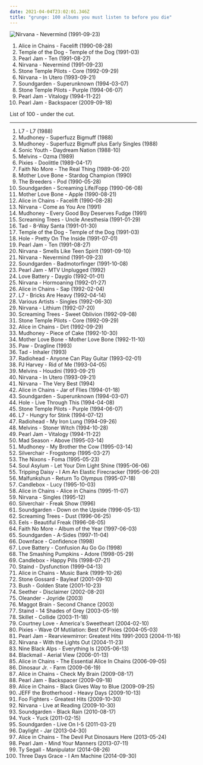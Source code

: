 ```yaml
---
date: 2021-04-04T23:02:01.346Z
title: "grunge: 100 albums you must listen to before you die"
---
```

![Nirvana - Nevermind (1991-09-23)](http://coverartarchive.org/release/f7930de3-081a-452a-bafe-f7285a2abb6d/19956995827-500.jpg "Nirvana - Nevermind (1991-09-23)")
<ol class="albums">
<li data-cover="http://coverartarchive.org/release/c63ad92b-19d7-41d9-83e6-607202ceba07/1623379853-500.jpg" data-tags="grunge" role="button">Alice in Chains - Facelift (1990-08-28)</li>
<li data-cover="http://coverartarchive.org/release/b0ce1c97-728d-379e-b3e1-2a4a1f6417b1/15135704076-500.jpg" data-tags="grunge" role="button">Temple of the Dog - Temple of the Dog (1991-03)</li>
<li data-cover="http://coverartarchive.org/release/97a2952b-51f6-3e84-a6fe-f6c90a45f09f/1494363546-500.jpg" data-tags="grunge" role="button">Pearl Jam - Ten (1991-08-27)</li>
<li data-cover="http://coverartarchive.org/release/f7930de3-081a-452a-bafe-f7285a2abb6d/19956995827-500.jpg" data-tags="grunge" role="button">Nirvana - Nevermind (1991-09-23)</li>
<li data-cover="https://img.discogs.com/8zNb0iCL-YTQuy8txDVArGfUSTE=/fit-in/405x347/filters:strip_icc():format(jpeg):mode_rgb():quality(90)/discogs-images/R-2008786-1349737299-5085.jpeg.jpg" data-tags="grunge, 90s" role="button">Stone Temple Pilots - Core (1992-09-29)</li>
<li data-cover="http://coverartarchive.org/release/dc02c14f-b3f2-40c2-a32b-4349f8d5a51f/24810241421-500.jpg" data-tags="grunge" role="button">Nirvana - In Utero (1993-09-21)</li>
<li data-cover="http://coverartarchive.org/release/9d005b9c-fd45-412c-970b-3e64a59f84cd/13263179887-500.jpg" data-tags="grunge" role="button">Soundgarden - Superunknown (1994-03-07)</li>
<li data-cover="https://img.discogs.com/uSyRxxaZXtMtmcvK0ZVi52AN8EI=/fit-in/500x500/filters:strip_icc():format(jpeg):mode_rgb():quality(90)/discogs-images/R-2856254-1304181180.jpeg.jpg" data-tags="grunge" role="button">Stone Temple Pilots - Purple (1994-06-07)</li>
<li data-cover="http://coverartarchive.org/release/2612cfd0-2603-3bb0-a461-e3552ab1cbbc/21033831674-500.jpg" data-tags="grunge" role="button">Pearl Jam - Vitalogy (1994-11-22)</li>
<li data-cover="http://coverartarchive.org/release/2fe339f1-dd0b-4694-b0d9-cab1f1126a12/1938247497-500.jpg" data-tags="rock, grunge, alternative rock" role="button">Pearl Jam - Backspacer (2009-09-18)</li>
</ol>
List of 100 - under the cut.
<!-- more -->

_________________

<ol class="albums">
<li data-cover="http://coverartarchive.org/release/8c64f36e-6f10-4d8d-8334-858dca4e2d42/5083229839-500.jpg" data-tags="grunge, riot grrrl" role="button">
L7 - L7 (1988)
</li>
<li data-cover="http://coverartarchive.org/release/b307e32b-b4f3-45af-8a41-21b2416a3177/23490734022-500.jpg" data-tags="grunge" role="button">
Mudhoney - Superfuzz Bigmuff (1988)
</li>
<li data-cover="http://coverartarchive.org/release/7027530a-10d2-394f-90f9-96b704f06707/10018403856-500.jpg" data-tags="grunge" role="button">
Mudhoney - Superfuzz Bigmuff plus Early Singles (1988)
</li>
<li data-cover="http://coverartarchive.org/release/430347cb-0879-3113-9fde-c75b658c298e/20232156952-500.jpg" data-tags="alternative, 80s" role="button">
Sonic Youth - Daydream Nation (1988-10)
</li>
<li data-cover="http://coverartarchive.org/release/a96dc409-290b-37c7-8222-7cb46dc4f4ac/18229244960-500.jpg" data-tags="grunge, sludge" role="button">
Melvins - Ozma (1989)
</li>
<li data-cover="http://coverartarchive.org/release/b8d680ee-f1b4-32f4-8981-82db7d3371e2/8064469787-500.jpg" data-tags="alternative rock" role="button">
Pixies - Doolittle (1989-04-17)
</li>
<li data-cover="http://coverartarchive.org/release/bdc6f2fe-cc88-3bdc-93f9-4c69d1f94d64/9560736864-500.jpg" data-tags="alternative metal, alternative rock, rock" role="button">
Faith No More - The Real Thing (1989-06-20)
</li>
<li data-cover="http://coverartarchive.org/release/608db3f0-b342-4d64-8c0a-aef0ec5366b9/19642367602-500.jpg" data-tags="rock, grunge, hard rock" role="button">
Mother Love Bone - Stardog Champion (1990)
</li>
<li data-cover="http://coverartarchive.org/release/213f1d8f-9233-3b6d-822d-d10f81e39e8d/13112905140-500.jpg" data-tags="rock, alternative, indie rock, 90s, 4ad, steve albini, indie, female vocalists" role="button">
The Breeders - Pod (1990-05-28)
</li>
<li data-cover="http://coverartarchive.org/release/144002c8-8d56-497d-9a12-08be190f7637/5799222233-500.jpg" data-tags="grunge" role="button">
Soundgarden - Screaming Life/Fopp (1990-06-08)
</li>
<li data-cover="http://coverartarchive.org/release/92d46825-317e-4fd4-82cb-fb840313272d/24486078051-500.jpg" data-tags="grunge" role="button">
Mother Love Bone - Apple (1990-08-21)
</li>
<li data-cover="http://coverartarchive.org/release/c63ad92b-19d7-41d9-83e6-607202ceba07/1623379853-500.jpg" data-tags="grunge" role="button">
Alice in Chains - Facelift (1990-08-28)
</li>
<li data-cover="http://coverartarchive.org/release/ceffc5e5-ae9f-4d24-a8e7-8e22e89a5153/7078534267-500.jpg" data-tags="grunge, nirvana" role="button">
Nirvana - Come as You Are (1991)
</li>
<li data-cover="http://coverartarchive.org/release/17722c03-7e35-492f-9b30-40fb4abf31bd/2573301610-500.jpg" data-tags="grunge" role="button">
Mudhoney - Every Good Boy Deserves Fudge (1991)
</li>
<li data-cover="https://img.discogs.com/36qws1ET0vSh-wgNtQktm9bnQkU=/fit-in/600x600/filters:strip_icc():format(jpeg):mode_rgb():quality(90)/discogs-images/R-410082-1523171067-1236.jpeg.jpg" data-tags="grunge" role="button">
Screaming Trees - Uncle Anesthesia (1991-01-29)
</li>
<li data-cover="http://coverartarchive.org/release/ee6bfa3c-6673-44ee-878e-cb6805765b58/12608688689-500.jpg" data-tags="grunge" role="button">
Tad - 8-Way Santa (1991-01-30)
</li>
<li data-cover="http://coverartarchive.org/release/b0ce1c97-728d-379e-b3e1-2a4a1f6417b1/15135704076-500.jpg" data-tags="grunge" role="button">
Temple of the Dog - Temple of the Dog (1991-03)
</li>
<li data-cover="https://img.discogs.com/f4P72BJdO1TNMPqS_VwPszoUmi8=/fit-in/346x343/filters:strip_icc():format(jpeg):mode_rgb():quality(90)/discogs-images/R-7279651-1437892064-9420.jpeg.jpg" data-tags="grunge" role="button">
Hole - Pretty On The Inside (1991-07-01)
</li>
<li data-cover="http://coverartarchive.org/release/97a2952b-51f6-3e84-a6fe-f6c90a45f09f/1494363546-500.jpg" data-tags="grunge" role="button">
Pearl Jam - Ten (1991-08-27)
</li>
<li data-cover="https://via.placeholder.com/450" data-tags="grunge, nirvana" role="button">
Nirvana - Smells Like Teen Spirit (1991-09-10)
</li>
<li data-cover="http://coverartarchive.org/release/f7930de3-081a-452a-bafe-f7285a2abb6d/19956995827-500.jpg" data-tags="grunge" role="button">
Nirvana - Nevermind (1991-09-23)
</li>
<li data-cover="https://img.discogs.com/pT_kB-IGymMlAZZ7PmxEHRbp41A=/fit-in/600x599/filters:strip_icc():format(jpeg):mode_rgb():quality(90)/discogs-images/R-434125-1155723074.jpeg.jpg" data-tags="grunge" role="button">
Soundgarden - Badmotorfinger (1991-10-08)
</li>
<li data-cover="http://coverartarchive.org/release/00430071-491d-4ca3-a61e-634cbc483021/13220151098-500.jpg" data-tags="rock, grunge, pearl jam" role="button">
Pearl Jam - MTV Unplugged (1992)
</li>
<li data-cover="http://coverartarchive.org/release/ee3dc88a-6d16-4626-a792-60de6e827e5d/23861028569-500.jpg" data-tags="grunge" role="button">
Love Battery - Dayglo (1992-01-01)
</li>
<li data-cover="http://coverartarchive.org/release/26f552c9-a21e-465d-a84a-2c6113cf74be/2582861153-500.jpg" data-tags="grunge" role="button">
Nirvana - Hormoaning (1992-01-27)
</li>
<li data-cover="http://coverartarchive.org/release/250bd8f0-9c77-4318-b14c-0684ce5f9b75/24751455111-500.jpg" data-tags="grunge" role="button">
Alice in Chains - Sap (1992-02-04)
</li>
<li data-cover="http://coverartarchive.org/release/b9c52cf2-9f23-4986-8ce2-5e0015cdef27/8559192703-500.jpg" data-tags="grunge" role="button">
L7 - Bricks Are Heavy (1992-04-14)
</li>
<li data-cover="http://coverartarchive.org/release/19a84e9b-6ad3-45ac-8bcc-6f5b12af8478/5941182137-500.jpg" data-tags="rock, grunge, seattle, 90s" role="button">
Various Artists - Singles (1992-06-30)
</li>
<li data-cover="https://img.discogs.com/xcPvOU-SUvDeF3x1ZPPhp31e4Ik=/fit-in/400x400/filters:strip_icc():format(jpeg):mode_rgb():quality(90)/discogs-images/R-3811114-1345326829-9207.jpeg.jpg" data-tags="grunge" role="button">
Nirvana - Lithium (1992-07-20)
</li>
<li data-cover="http://coverartarchive.org/release/f1a301d4-09b3-37d2-822c-df5a8de46599/9706550616-500.jpg" data-tags="grunge" role="button">
Screaming Trees - Sweet Oblivion (1992-09-08)
</li>
<li data-cover="https://img.discogs.com/8zNb0iCL-YTQuy8txDVArGfUSTE=/fit-in/405x347/filters:strip_icc():format(jpeg):mode_rgb():quality(90)/discogs-images/R-2008786-1349737299-5085.jpeg.jpg" data-tags="grunge, 90s" role="button">
Stone Temple Pilots - Core (1992-09-29)
</li>
<li data-cover="http://coverartarchive.org/release/8d52a6d8-9600-38c1-935a-65d692cdf532/1390733613-500.jpg" data-tags="grunge" role="button">
Alice in Chains - Dirt (1992-09-29)
</li>
<li data-cover="https://via.placeholder.com/450" data-tags="grunge" role="button">
Mudhoney - Piece of Cake (1992-10-30)
</li>
<li data-cover="http://coverartarchive.org/release/600340f5-5a33-3a49-af72-2636a38031bb/2236648728-500.jpg" data-tags="grunge" role="button">
Mother Love Bone - Mother Love Bone (1992-11-10)
</li>
<li data-cover="http://coverartarchive.org/release/683918e0-edc5-4215-b6e6-d90413951466/2072983067-500.jpg" data-tags="grunge" role="button">
Paw - Dragline (1993)
</li>
<li data-cover="https://img.discogs.com/-GB3AWgetF4nFq_KyX0XXwC5rdo=/fit-in/520x516/filters:strip_icc():format(jpeg):mode_rgb():quality(90)/discogs-images/R-425192-1111673336.jpg.jpg" data-tags="grunge" role="button">
Tad - Inhaler (1993)
</li>
<li data-cover="http://coverartarchive.org/release/93289500-c47c-4d24-ba69-36b349470ed6/10359341662-500.jpg" data-tags="rock, grunge, alternative, alternative rock, title is a full sentence, parlophone, no radiohead radio, cadfinem, cadfinem best, single i own" role="button">
Radiohead - Anyone Can Play Guitar (1993-02-01)
</li>
<li data-cover="https://img.discogs.com/sYExHmI1c1t5zfX3eJfT9qpeqQ0=/fit-in/600x600/filters:strip_icc():format(jpeg):mode_rgb():quality(90)/discogs-images/R-1774536-1461366495-5045.jpeg.jpg" data-tags="alternative, female vocalists, 90s, rock" role="button">
PJ Harvey - Rid of Me (1993-04-05)
</li>
<li data-cover="https://img.discogs.com/PyL0yruRYNuqkpe9YHdsjjod9d8=/fit-in/600x433/filters:strip_icc():format(jpeg):mode_rgb():quality(90)/discogs-images/R-11515346-1517703332-9906.jpeg.jpg" data-tags="grunge" role="button">
Melvins - Houdini (1993-09-21)
</li>
<li data-cover="http://coverartarchive.org/release/dc02c14f-b3f2-40c2-a32b-4349f8d5a51f/24810241421-500.jpg" data-tags="grunge" role="button">
Nirvana - In Utero (1993-09-21)
</li>
<li data-cover="http://coverartarchive.org/release/557393d4-74ae-4833-8c72-822ed1a10175/3803039786-500.jpg" data-tags="grunge" role="button">
Nirvana - The Very Best (1994)
</li>
<li data-cover="http://coverartarchive.org/release/d4434c0f-4a25-3c88-9138-f4fffa8ddf88/17628103152-500.jpg" data-tags="grunge" role="button">
Alice in Chains - Jar of Flies (1994-01-18)
</li>
<li data-cover="http://coverartarchive.org/release/9d005b9c-fd45-412c-970b-3e64a59f84cd/13263179887-500.jpg" data-tags="grunge" role="button">
Soundgarden - Superunknown (1994-03-07)
</li>
<li data-cover="http://coverartarchive.org/release/a31a62a5-bb69-45da-add9-2db818311dd5/16031338367-500.jpg" data-tags="grunge, 90s" role="button">
Hole - Live Through This (1994-04-08)
</li>
<li data-cover="https://img.discogs.com/uSyRxxaZXtMtmcvK0ZVi52AN8EI=/fit-in/500x500/filters:strip_icc():format(jpeg):mode_rgb():quality(90)/discogs-images/R-2856254-1304181180.jpeg.jpg" data-tags="grunge" role="button">
Stone Temple Pilots - Purple (1994-06-07)
</li>
<li data-cover="http://coverartarchive.org/release/bc8d4f67-b395-4675-b668-7a067e574ae6/22507217638-500.jpg" data-tags="grunge" role="button">
L7 - Hungry for Stink (1994-07-12)
</li>
<li data-cover="http://coverartarchive.org/release/13c58395-5df0-4db3-8513-5c2d87bfbd7c/10359692033-500.jpg" data-tags="alternative rock, rock, radiohead" role="button">
Radiohead - My Iron Lung (1994-09-26)
</li>
<li data-cover="http://coverartarchive.org/release/450a2f27-bd33-439c-ac3b-1e6861076399/15857977884-500.jpg" data-tags="grunge, stoner rock" role="button">
Melvins - Stoner Witch (1994-10-28)
</li>
<li data-cover="http://coverartarchive.org/release/2612cfd0-2603-3bb0-a461-e3552ab1cbbc/21033831674-500.jpg" data-tags="grunge" role="button">
Pearl Jam - Vitalogy (1994-11-22)
</li>
<li data-cover="http://coverartarchive.org/release/294e3f8b-e60b-4975-aa2c-618451d51705/8951028803-500.jpg" data-tags="grunge" role="button">
Mad Season - Above (1995-03-14)
</li>
<li data-cover="http://coverartarchive.org/release/d82339d8-e22b-4c87-a523-ebb426cb420d/9637241250-500.jpg" data-tags="grunge" role="button">
Mudhoney - My Brother the Cow (1995-03-14)
</li>
<li data-cover="https://via.placeholder.com/450" data-tags="grunge, rock" role="button">
Silverchair - Frogstomp (1995-03-27)
</li>
<li data-cover="https://img.discogs.com/gbeQHONomzrj9nokdpvbB3yMIoM=/fit-in/600x597/filters:strip_icc():format(jpeg):mode_rgb():quality(90)/discogs-images/R-1779840-1323540235.jpeg.jpg" data-tags="rock, grunge" role="button">
The Nixons - Foma (1995-05-23)
</li>
<li data-cover="http://coverartarchive.org/release/9949a2be-0bec-4816-ae0e-0b19cc2e4cfb/28302463498-500.jpg" data-tags="grunge, alternative rock, 90s, rock" role="button">
Soul Asylum - Let Your Dim Light Shine (1995-06-06)
</li>
<li data-cover="http://coverartarchive.org/release/6233a746-932e-38d0-9dea-073be3ce1606/3034032056-500.jpg" data-tags="grunge" role="button">
Tripping Daisy - I Am An Elastic Firecracker (1995-06-20)
</li>
<li data-cover="http://coverartarchive.org/release/8481b44b-1789-4ee3-a7e7-a7bd3a3e39d4/9578435124-500.jpg" data-tags="grunge" role="button">
Malfunkshun - Return To Olympus (1995-07-18)
</li>
<li data-cover="http://coverartarchive.org/release/45f664c6-06c5-4a71-92e5-928ef52f1f27/2328109771-500.jpg" data-tags="rock, grunge" role="button">
Candlebox - Lucy (1995-10-03)
</li>
<li data-cover="http://coverartarchive.org/release/55ac12a2-1d33-48e7-999c-5cd7556fa205/5554341905-500.jpg" data-tags="grunge" role="button">
Alice in Chains - Alice in Chains (1995-11-07)
</li>
<li data-cover="http://coverartarchive.org/release/70aa1664-30d7-4546-ba58-49f0805be4e0/7300721609-500.jpg" data-tags="grunge, nirvana" role="button">
Nirvana - Singles (1995-12)
</li>
<li data-cover="http://coverartarchive.org/release/b2c5c7c4-1d76-3172-9ca7-21a164b3dd11/15464992021-500.jpg" data-tags="grunge" role="button">
Silverchair - Freak Show (1996)
</li>
<li data-cover="http://coverartarchive.org/release/3475c257-246f-36f4-88f4-196dbf7bbed1/10281836755-500.jpg" data-tags="grunge" role="button">
Soundgarden - Down on the Upside (1996-05-13)
</li>
<li data-cover="https://via.placeholder.com/450" data-tags="grunge" role="button">
Screaming Trees - Dust (1996-06-25)
</li>
<li data-cover="http://coverartarchive.org/release/31c452b7-6fc4-39eb-9a0c-1f349328c745/11388472171-500.jpg" data-tags="alternative, rock, alternative rock, indie rock, 90s" role="button">
Eels - Beautiful Freak (1996-08-05)
</li>
<li data-cover="https://via.placeholder.com/450" data-tags="rock, alternative metal, alternative, alternative rock" role="button">
Faith No More - Album of the Year (1997-06-03)
</li>
<li data-cover="http://coverartarchive.org/release/a1384642-7aa5-4f3a-9839-5e7ad4ab0f23/10132446474-500.jpg" data-tags="grunge, rock" role="button">
Soundgarden - A-Sides (1997-11-04)
</li>
<li data-cover="https://via.placeholder.com/450" data-tags="grunge" role="button">
Downface - Confidence (1998)
</li>
<li data-cover="http://coverartarchive.org/release/c6b65e44-2f44-4be1-af0b-f7f13f6fde99/21230451842-500.jpg" data-tags="grunge" role="button">
Love Battery - Confusion Au Go Go (1998)
</li>
<li data-cover="http://coverartarchive.org/release/dcae11f6-16e0-4efc-9b14-9a6497ca6150/8920454022-500.jpg" data-tags="alternative, 90s" role="button">
The Smashing Pumpkins - Adore (1998-05-29)
</li>
<li data-cover="http://coverartarchive.org/release/e3abc114-77e5-4cf1-ab57-1b3881b3e27f/4563487840-500.jpg" data-tags="grunge, alternative rock, 90s" role="button">
Candlebox - Happy Pills (1998-07-21)
</li>
<li data-cover="http://coverartarchive.org/release/bc09001a-9161-4ad4-939c-99085ae13253/1075438137-500.jpg" data-tags="rock, alternative rock, nu metal, alternative metal" role="button">
Staind - Dysfunction (1999-04-13)
</li>
<li data-cover="http://coverartarchive.org/release/3d683bc4-6852-440e-b4ab-422d4449e2fc/1391079853-500.jpg" data-tags="grunge" role="button">
Alice in Chains - Music Bank (1999-10-26)
</li>
<li data-cover="https://img.discogs.com/Pl_Ad6v0OYNs1ogfYeLeM545pyY=/fit-in/500x438/filters:strip_icc():format(jpeg):mode_rgb():quality(90)/discogs-images/R-909525-1171798456.jpeg.jpg" data-tags="rock, grunge, alternative rock" role="button">
Stone Gossard - Bayleaf (2001-09-10)
</li>
<li data-cover="https://via.placeholder.com/450" data-tags="grunge" role="button">
Bush - Golden State (2001-10-23)
</li>
<li data-cover="http://coverartarchive.org/release/d7c0f696-2917-4e85-abc4-2b3d599c4289/16956340178-500.jpg" data-tags="grunge, metal, hard rock" role="button">
Seether - Disclaimer (2002-08-20)
</li>
<li data-cover="https://img.discogs.com/_c3ZN6u4GYQ5FR73LGze45N0vx0=/fit-in/600x542/filters:strip_icc():format(jpeg):mode_rgb():quality(90)/discogs-images/R-1162710-1197250544.jpeg.jpg" data-tags="rock, grunge, alternative rock, post-grunge" role="button">
Oleander - Joyride (2003)
</li>
<li data-cover="http://coverartarchive.org/release/25bc76db-b634-42d8-a746-9ff7adbf8074/1866278038-500.jpg" data-tags="grunge" role="button">
Maggot Brain - Second Chance (2003)
</li>
<li data-cover="http://coverartarchive.org/release/798954ef-3006-4018-819d-090e0401ce2e/1075497696-500.jpg" data-tags="alternative rock, rock" role="button">
Staind - 14 Shades of Grey (2003-05-19)
</li>
<li data-cover="http://coverartarchive.org/release/6281f0d7-1aa6-43b1-abd9-ee0ca999fb26/2220888510-500.jpg" data-tags="christian rock" role="button">
Skillet - Collide (2003-11-18)
</li>
<li data-cover="http://coverartarchive.org/release/77d5fc59-6d52-4070-b31a-b4841f86179b/3759468978-500.jpg" data-tags="grunge, rock" role="button">
Courtney Love - America's Sweetheart (2004-02-10)
</li>
<li data-cover="http://coverartarchive.org/release/7764cb26-a401-4214-9d30-be0bde7f3f19/1817430121-500.jpg" data-tags="rock" role="button">
Pixies - Wave Of Mutilation: Best Of Pixies (2004-05-03)
</li>
<li data-cover="http://coverartarchive.org/release/16ee84c3-6d95-33bd-8e24-4731a531c83d/12031020101-500.jpg" data-tags="grunge, alternative rock, hard rock, jam" role="button">
Pearl Jam - Rearviewmirror: Greatest Hits 1991-2003 (2004-11-16)
</li>
<li data-cover="http://coverartarchive.org/release/bc38ef5f-de82-4fe7-9646-72feb62e0cca/5930393750-500.jpg" data-tags="grunge" role="button">
Nirvana - With the Lights Out (2004-11-23)
</li>
<li data-cover="https://img.discogs.com/vibUbZr3RQMgJ9moqUW4ELcrFO8=/fit-in/600x600/filters:strip_icc():format(jpeg):mode_rgb():quality(90)/discogs-images/R-494144-1419701996-1992.jpeg.jpg" data-tags="grunge, indie rock" role="button">
Nine Black Alps - Everything Is (2005-06-13)
</li>
<li data-cover="http://coverartarchive.org/release/270635ab-ead6-4c56-aced-b42846630548/3263256126-500.jpg" data-tags="grunge, alternative rock, emocore, io, my vinyl, spex redaktionscharts 2006, stretchsaysabigyesto these albums, tschjicho" role="button">
Blackmail - Aerial View (2006-01-13)
</li>
<li data-cover="http://coverartarchive.org/release/936cf678-1522-3e57-8144-727398834390/5553048453-500.jpg" data-tags="grunge" role="button">
Alice in Chains - The Essential Alice In Chains (2006-09-05)
</li>
<li data-cover="http://coverartarchive.org/release/59ff8aaf-2ad1-4b1d-9e2a-771f1d154a33/21498444470-500.jpg" data-tags="alternative, indie, alternative rock" role="button">
Dinosaur Jr. - Farm (2009-06-19)
</li>
<li data-cover="https://img.discogs.com/zgXTJWgNgG84LXYyQtBBUGZma7A=/fit-in/600x944/filters:strip_icc():format(jpeg):mode_rgb():quality(90)/discogs-images/R-510916-1553811832-8004.jpeg.jpg" data-tags="classic rock, grunge" role="button">
Alice in Chains - Check My Brain (2009-08-17)
</li>
<li data-cover="http://coverartarchive.org/release/2fe339f1-dd0b-4694-b0d9-cab1f1126a12/1938247497-500.jpg" data-tags="rock, grunge, alternative rock" role="button">
Pearl Jam - Backspacer (2009-09-18)
</li>
<li data-cover="http://coverartarchive.org/release/a44f79f9-bfcf-4818-8fa5-702432de0ad1/9837113466-500.jpg" data-tags="grunge, hard rock" role="button">
Alice in Chains - Black Gives Way to Blue (2009-09-25)
</li>
<li data-cover="https://img.discogs.com/TT1VTN9PLHxSK_-zX5KnVUTE1Jg=/fit-in/600x600/filters:strip_icc():format(jpeg):mode_rgb():quality(90)/discogs-images/R-1973318-1269895260.jpeg.jpg" data-tags="indie, rock, punk, grunge, alternative, experimental, psychedelic, american, garage rock, infinity cat records" role="button">
JEFF the Brotherhood - Heavy Days (2009-10-13)
</li>
<li data-cover="http://coverartarchive.org/release/cd535e76-4821-4738-a1fc-bd835c6ff6bd/1941029803-500.jpg" data-tags="rock, alternative rock" role="button">
Foo Fighters - Greatest Hits (2009-10-30)
</li>
<li data-cover="https://img.discogs.com/UXgbqevfNeBqlilcwq4pyWKeH80=/fit-in/599x600/filters:strip_icc():format(jpeg):mode_rgb():quality(90)/discogs-images/R-5558208-1396520125-1881.jpeg.jpg" data-tags="grunge, live" role="button">
Nirvana - Live at Reading (2009-10-30)
</li>
<li data-cover="http://coverartarchive.org/release/764e728f-89eb-4e58-9801-e35638fc4296/3171328991-500.jpg" data-tags="grunge, rock, alternative rock" role="button">
Soundgarden - Black Rain (2010-08-17)
</li>
<li data-cover="https://img.discogs.com/_pX56AIo9tfD9m8aM3BbTF3Ywf0=/fit-in/600x600/filters:strip_icc():format(jpeg):mode_rgb():quality(90)/discogs-images/R-2724134-1298166628.jpeg.jpg" data-tags="indie rock, indie" role="button">
Yuck - Yuck (2011-02-15)
</li>
<li data-cover="https://img.discogs.com/cfc9e7fd50d7c9c08931869b95f6849a01d0635d/images/spacer.gif" data-tags="grunge, rock, live" role="button">
Soundgarden - Live On I-5 (2011-03-21)
</li>
<li data-cover="http://coverartarchive.org/release/6b26cbca-0627-49fc-8fd4-eaa26e95ea53/4766229564-500.jpg" data-tags="grunge, alternative, alternative rock, post-grunge, post grunge, throughout" role="button">
Daylight - Jar (2013-04-30)
</li>
<li data-cover="http://coverartarchive.org/release/218fb005-d401-43e7-860a-c2841c2aaac0/4341431910-500.jpg" data-tags="heavy metal, grunge, doom metal, alternative metal, sludge metal" role="button">
Alice in Chains - The Devil Put Dinosaurs Here (2013-05-24)
</li>
<li data-cover="http://coverartarchive.org/release/aff0bf27-aed3-4f25-aa44-533a1ada7c52/5355422045-500.jpg" data-tags="grunge, alternative rock" role="button">
Pearl Jam - Mind Your Manners (2013-07-11)
</li>
<li data-cover="http://coverartarchive.org/release/9ad70837-cea0-4f76-ab3b-75479a2823f6/7924097975-500.jpg" data-tags="lo-fi, garage rock, psychedelic rock, drag city, ty" role="button">
Ty Segall - Manipulator (2014-08-26)
</li>
<li data-cover="http://coverartarchive.org/release/03a49de4-f7a8-4efe-877a-6a5aa78c141c/8453561920-500.jpg" data-tags="rock, grunge, alternative rock, new, post-grunge, single, single 2014, matt walst" role="button">
Three Days Grace - I Am Machine (2014-09-30)
</li>
</ol>